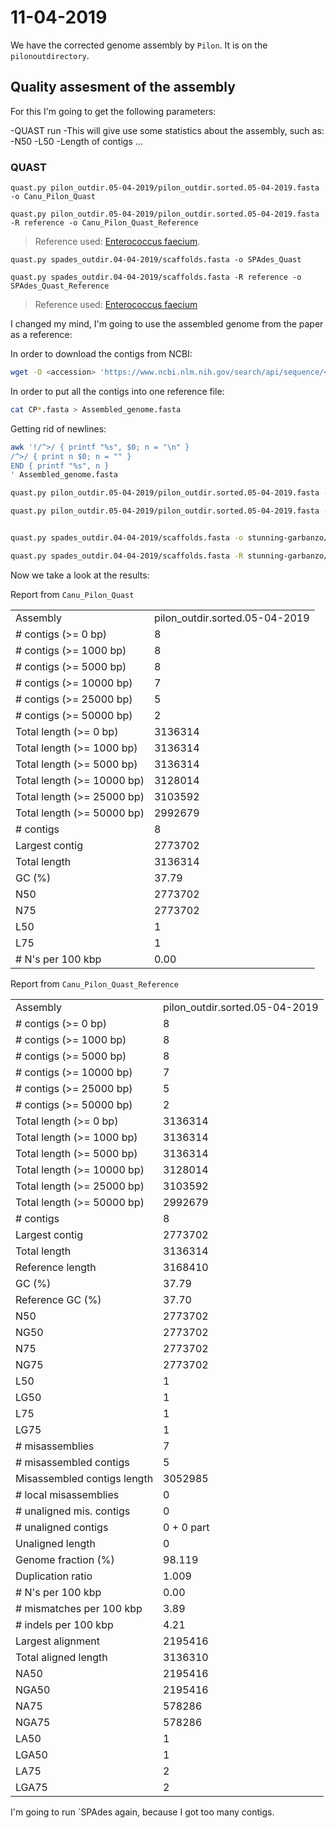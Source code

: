# 11-04-2019

We have the corrected genome assembly by `Pilon`. It is on the `pilonoutdirectory`. 


## Quality assesment of the assembly

For this I'm going to get the following parameters:

-QUAST run
    -This will give use some statistics about the assembly, such as:
        -N50
        -L50
        -Length of contigs
        ...


### QUAST

`quast.py pilon_outdir.05-04-2019/pilon_outdir.sorted.05-04-2019.fasta -o Canu_Pilon_Quast`

`quast.py pilon_outdir.05-04-2019/pilon_outdir.sorted.05-04-2019.fasta -R reference -o Canu_Pilon_Quast_Reference`
>Reference used: [Enterococcus faecium](https://www.ncbi.nlm.nih.gov/genome/?term=Enterococcus+faecium+DO).

`quast.py spades_outdir.04-04-2019/scaffolds.fasta -o SPAdes_Quast`

`quast.py spades_outdir.04-04-2019/scaffolds.fasta -R reference -o SPAdes_Quast_Reference`
>Reference used: [Enterococcus faecium](https://www.ncbi.nlm.nih.gov/genome/?term=Enterococcus+faecium+DO)

I changed my mind, I'm going to use the assembled genome from the paper as a reference:

In order to download the contigs from NCBI:

```bash
wget -O <accession> 'https://www.ncbi.nlm.nih.gov/search/api/sequence/<accession>/?report=fasta'
```
In order to put all the contigs into one reference file:

```bash
cat CP*.fasta > Assembled_genome.fasta
```

Getting rid of newlines:

```bash
awk '!/^>/ { printf "%s", $0; n = "\n" } 
/^>/ { print n $0; n = "" }
END { printf "%s", n }
' Assembled_genome.fasta
```


```bash
quast.py pilon_outdir.05-04-2019/pilon_outdir.sorted.05-04-2019.fasta -o stunning-garbanzo/results/genomics/quast/Canu_Pilon_Quast

quast.py pilon_outdir.05-04-2019/pilon_outdir.sorted.05-04-2019.fasta -R stunning-garbanzo/results/genomics/paper_assembly/* -o stunning-garbanzo/results/genomics/quast/Canu_Pilon_Quast_Reference


quast.py spades_outdir.04-04-2019/scaffolds.fasta -o stunning-garbanzo/results/genomics/quast/SPAdes_Quast

quast.py spades_outdir.04-04-2019/scaffolds.fasta -R stunning-garbanzo/results/genomics/paper_assembly/* -o stunning-garbanzo/results/genomics/quast/SPAdes_Quast_Reference

```

Now we take a look at the results:

Report from `Canu_Pilon_Quast`

|                            |                                | 
|----------------------------|--------------------------------| 
| Assembly                   | pilon_outdir.sorted.05-04-2019 | 
| # contigs (>= 0 bp)        | 8                              | 
| # contigs (>= 1000 bp)     | 8                              | 
| # contigs (>= 5000 bp)     | 8                              | 
| # contigs (>= 10000 bp)    | 7                              | 
| # contigs (>= 25000 bp)    | 5                              | 
| # contigs (>= 50000 bp)    | 2                              | 
| Total length (>= 0 bp)     | 3136314                        | 
| Total length (>= 1000 bp)  | 3136314                        | 
| Total length (>= 5000 bp)  | 3136314                        | 
| Total length (>= 10000 bp) | 3128014                        | 
| Total length (>= 25000 bp) | 3103592                        | 
| Total length (>= 50000 bp) | 2992679                        | 
| # contigs                  | 8                              | 
| Largest contig             | 2773702                        | 
| Total length               | 3136314                        | 
| GC (%)                     | 37.79                          | 
| N50                        | 2773702                        | 
| N75                        | 2773702                        | 
| L50                        | 1                              | 
| L75                        | 1                              | 
| # N's per 100 kbp          | 0.00                           | 

Report from `Canu_Pilon_Quast_Reference`

|                             |                                | 
|-----------------------------|--------------------------------| 
| Assembly                    | pilon_outdir.sorted.05-04-2019 | 
| # contigs (>= 0 bp)         | 8                              | 
| # contigs (>= 1000 bp)      | 8                              | 
| # contigs (>= 5000 bp)      | 8                              | 
| # contigs (>= 10000 bp)     | 7                              | 
| # contigs (>= 25000 bp)     | 5                              | 
| # contigs (>= 50000 bp)     | 2                              | 
| Total length (>= 0 bp)      | 3136314                        | 
| Total length (>= 1000 bp)   | 3136314                        | 
| Total length (>= 5000 bp)   | 3136314                        | 
| Total length (>= 10000 bp)  | 3128014                        | 
| Total length (>= 25000 bp)  | 3103592                        | 
| Total length (>= 50000 bp)  | 2992679                        | 
| # contigs                   | 8                              | 
| Largest contig              | 2773702                        | 
| Total length                | 3136314                        | 
| Reference length            | 3168410                        | 
| GC (%)                      | 37.79                          | 
| Reference GC (%)            | 37.70                          | 
| N50                         | 2773702                        | 
| NG50                        | 2773702                        | 
| N75                         | 2773702                        | 
| NG75                        | 2773702                        | 
| L50                         | 1                              | 
| LG50                        | 1                              | 
| L75                         | 1                              | 
| LG75                        | 1                              | 
| # misassemblies             | 7                              | 
| # misassembled contigs      | 5                              | 
| Misassembled contigs length | 3052985                        | 
| # local misassemblies       | 0                              | 
| # unaligned mis. contigs    | 0                              | 
| # unaligned contigs         | 0 + 0 part                     | 
| Unaligned length            | 0                              | 
| Genome fraction (%)         | 98.119                         | 
| Duplication ratio           | 1.009                          | 
| # N's per 100 kbp           | 0.00                           | 
| # mismatches per 100 kbp    | 3.89                           | 
| # indels per 100 kbp        | 4.21                           | 
| Largest alignment           | 2195416                        | 
| Total aligned length        | 3136310                        | 
| NA50                        | 2195416                        | 
| NGA50                       | 2195416                        | 
| NA75                        | 578286                         | 
| NGA75                       | 578286                         | 
| LA50                        | 1                              | 
| LGA50                       | 1                              | 
| LA75                        | 2                              | 
| LGA75                       | 2                              | 


I'm going to run `SPAdes again, because I got too many contigs.

